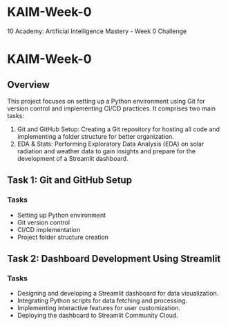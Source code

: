 # KAIM-Week-0
10 Academy: Artificial Intelligence Mastery - Week 0 Challenge
# KAIM-Week-0
## Overview
This project focuses on setting up a Python environment using Git for version control and implementing CI/CD practices. It comprises two main tasks:

1. Git and GitHub Setup: Creating a Git repository for hosting all code and implementing a folder structure for better organization.
2. EDA & Stats: Performing Exploratory Data Analysis (EDA) on solar radiation and weather data to gain insights and prepare for the development of a Streamlit dashboard.

## Task 1: Git and GitHub Setup
### Tasks
- Setting up Python environment
- Git version control
- CI/CD implementation
- Project folder structure creation

## Task 2: Dashboard Development Using Streamlit
### Tasks
- Designing and developing a Streamlit dashboard for data visualization.
- Integrating Python scripts for data fetching and processing.
- Implementing interactive features for user customization.
- Deploying the dashboard to Streamlit Community Cloud.